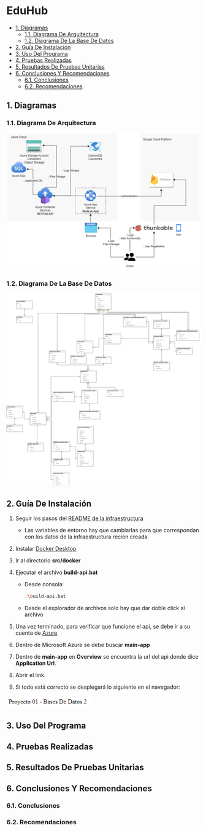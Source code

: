 # EduHub <!-- omit in toc -->

- [1. Diagramas](#1-diagramas)
  - [1.1. Diagrama De Arquitectura](#11-diagrama-de-arquitectura)
  - [1.2. Diagrama De La Base De Datos](#12-diagrama-de-la-base-de-datos)
- [2. Guía De Instalación](#2-guía-de-instalación)
- [3. Uso Del Programa](#3-uso-del-programa)
- [4. Pruebas Realizadas](#4-pruebas-realizadas)
- [5. Resultados De Pruebas Unitarias](#5-resultados-de-pruebas-unitarias)
- [6. Conclusiones Y Recomendaciones](#6-conclusiones-y-recomendaciones)
  - [6.1. Conclusiones](#61-conclusiones)
  - [6.2. Recomendaciones](#62-recomendaciones)

## 1. Diagramas

### 1.1. Diagrama De Arquitectura

![Diagrama de arquitectura](docs/resources/diagrams/architecture-diagram.png)

### 1.2. Diagrama De La Base De Datos

![Diagrama de la base de datos](docs/resources/diagrams/db-diagram.png)

## 2. Guía De Instalación

1. Seguir los pasos del [README de la infraestructura](./src/infrastructure/README.md)
    * Las variables de entorno hay que cambiarlas para que correspondan con los datos de la infraestructura recien creada
2. Instalar [Docker Desktop](https://www.docker.com/products/docker-desktop/)
3. Ir al directorio **src/docker**
4. Ejecutar el archivo **build-api.bat**
    * Desde consola:
    
        ```bash
        .\build-api.bat
        ```

    * Desde el explorador de archivos solo hay que dar doble click al archivo

5. Una vez terminado, para verificar que funcione el api, se debe ir a su cuenta de [Azure](https://azure.microsoft.com/es-es/get-started/azure-portal)
6. Dentro de Microsoft Azure se debe buscar **main-app**
7. Dentro de **main-app** en **Overview** se encuentra la url del api donde dice **Application Url**.
8. Abrir el link.
9. Si todo está correcto se desplegará lo siguiente en el navegador:

![Página principal API](docs/resources/imgs/api-main-page.png)

## 3. Uso Del Programa

## 4. Pruebas Realizadas

## 5. Resultados De Pruebas Unitarias

## 6. Conclusiones Y Recomendaciones

### 6.1. Conclusiones

### 6.2. Recomendaciones